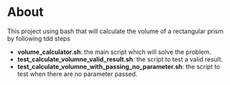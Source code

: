 # About

This project using bash that will calculate the volume of a rectangular prism by following tdd steps

 - __volume_calculator.sh__: the main script which will solve the problem.
 - __test_calculate_volumne_valid_result.sh__: the script to test a valid result.
 - __test_calculate_volumne_with_passing_no_parameter.sh__: the script to test when there are no parameter passed. 
